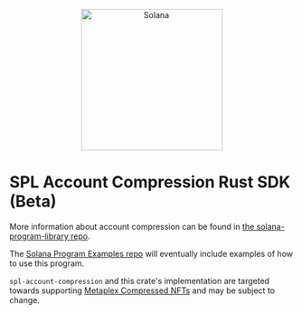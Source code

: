 <p align="center">
  <a href="https://solana.com">
    <img alt="Solana" src="https://i.imgur.com/IKyzQ6T.png" width="250" />
  </a>
</p>

# SPL Account Compression Rust SDK (Beta)

More information about account compression can be found in [the solana-program-library repo](https://github.com/solana-labs/solana-program-library/tree/master/account-compression).

The [Solana Program Examples repo](https://github.com/solana-developers/program-examples) will eventually include examples of how to use this program.

`spl-account-compression` and this crate's implementation are targeted towards supporting [Metaplex Compressed NFTs](https://github.com/metaplex-foundation/metaplex-program-library/tree/master/bubblegum) and may be subject to change.
